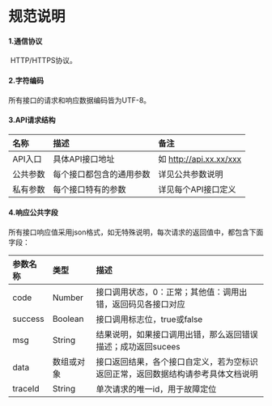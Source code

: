 # 规范说明

#### 1.通信协议

​    HTTP/HTTPS协议。

#### 2.字符编码

所有接口的请求和响应数据编码皆为UTF-8。

#### 3.API请求结构

| 名称     | 描述                     | 备注                    |
| :------- | :----------------------- | :---------------------- |
| API入口  | 具体API接口地址          | 如 http://api.xx.xx/xxx |
| 公共参数 | 每个接口都包含的通用参数 | 详见公共参数说明        |
| 私有参数 | 每个接口特有的参数       | 详见每个API接口定义     |

#### 4.响应公共字段

所有接口响应值采用json格式，如无特殊说明，每次请求的返回值中，都包含下面字段：

| 参数名称    | 类型      | 描述                                       |
|:--------|:--------|:-----------------------------------------|
| code    | Number  | 接口调用状态，0：正常；其他值：调用出错，返回码见各接口对应           |
| success | Boolean | 接口调用标志位，true或false                       |
| msg     | String  | 结果说明，如果接口调用出错，那么返回错误描述；成功返回sucees        |
| data    | 数组或对象   | 接口返回结果，各个接口自定义，若为空标识返回正常，返回数据结构请参考具体文档说明 |
| traceId | String  | 单次请求的唯一id，用于故障定位                         |